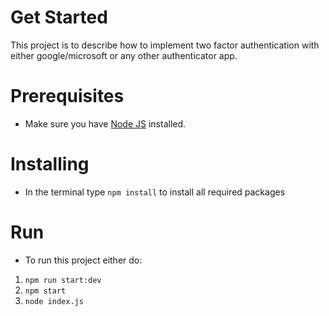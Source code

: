 # Get Started

This project is to describe how to implement two factor authentication with either google/microsoft or any other authenticator app.

# Prerequisites

-   Make sure you have [Node JS](https://nodejs.org) installed.

# Installing

-   In the terminal type `npm install` to install all required packages

# Run

-   To run this project either do:

1. `npm run start:dev`
2. `npm start`
3. `node index.js`
